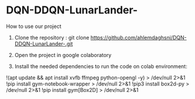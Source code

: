 # DQN-DDQN-LunarLander-
How to use our project
1. Clone the repository :
git clone https://github.com/ahlemdaghsni/DQN-DDQN-LunarLander-.git 
2. Open the project in google colaboratory
 
3. Install the needed dependencies to run the code on colab environment:

!(apt update && apt install xvfb ffmpeg python-opengl -y) > /dev/null 2>&1
!pip install gym-notebook-wrapper > /dev/null 2>&1
!pip3 install box2d-py > /dev/null 2>&1
!pip install gym[Box2D] > /dev/null 2>&1
